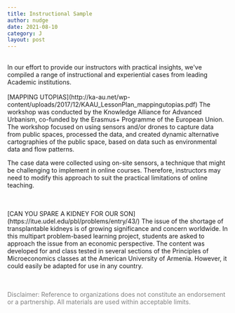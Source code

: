 ```yaml
---
title: Instructional Sample
author: nudge
date: 2021-08-10
category: J
layout: post
---
```

<br>
In our effort to provide our instructors with practical insights, we've compiled a range of instructional and experiential cases from leading Academic institutions.
<br>
<br>
[MAPPING UTOPIAS](http://ka-au.net/wp-content/uploads/2017/12/KAAU_LessonPlan_mappingutopias.pdf)
The workshop was conducted by the Knowledge Alliance for Advanced Urbanism, co-funded by the Erasmus+ Programme of the European Union.
The workshop focused on using sensors and/or drones to capture data from public spaces, processed the data, and created dynamic alternative cartographies of the public space, based on data such as environmental data and flow patterns.

The case data were collected using on-site sensors, a technique that might be challenging to implement in online courses. Therefore, instructors may need to modify this approach to suit the practical limitations of online teaching.


 <br>
 <br>
[CAN YOU SPARE A KIDNEY FOR OUR SON](https://itue.udel.edu/pbl/problems/entry/43/)
The issue of the shortage of transplantable kidneys is of growing significance and concern worldwide. In this multipart problem-based learning project, students are asked to approach the issue from an economic perspective. The content was developed for and class tested in several sections of the Principles of Microeconomics classes at the American University of Armenia. However, it could easily be adapted for use in any country.
<br>
<br>
<br>


<span style="color: gray">Disclaimer: Reference to organizations does not constitute an endorsement or a partnership. All materials are used within acceptable limits.</span>
